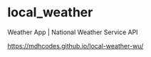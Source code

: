 # local_weather

Weather App | National Weather Service API

https://mdhcodes.github.io/local-weather-wu/
